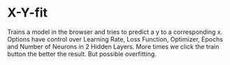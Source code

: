 # X-Y-fit
Trains a model in the browser and tries to predict a y to a corresponding x.
Options have control over Learning Rate, Loss Function, Optimizer, Epochs and Number of Neurons in 2 Hidden Layers.
More times we click the train button the better the result. But possible overfitting.
